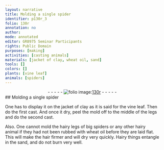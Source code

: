 ```yaml
---
layout: narrative
title: Molding a single spider
identifier: p130r_3
folio: 130r
annotation: no
author:
mode: annotated
editor: GR8975 Seminar Participants
rights: Public Domain
purposes: [making]
activities: [casting animals]
materials: [jacket of clay, wheat oil, sand]
tools: []
colors: []
plants: [vine leaf]
animals: [spiders]
---
```


 <div class="folio" align="center">- - - - - <a href="http://gallica.bnf.fr/ark:/12148/btv1b10500001g/f265.item.r=" target="_blank"><img src="https://cu-mkp.github.io/GR8975-edition/assets/photo-icon.png" alt="folio image: " style="display:inline-block; margin-bottom:-3px;"/>130r</a> - - - - - </div> 
##  Molding a single spider 

  <span class="activity"></span> 
 One has to display it on the <span class="material">jacket of clay</span> as it is said for the <span class="plant">vine leaf</span>. Then do the first cast. And once it dry, peel the mold off to the middle of the legs and do the second cast. 
  
 Also. One cannot mold the hairy legs of big <span class="animal">spiders</span> or any other hairy animal if they had not been rubbed with <span class="material">wheat oil</span> before they are laid flat. This will make the hair firmer and will dry very quickly. Hairy things entangle in the <span class="material">sand</span>, and do not burn very well. 
 